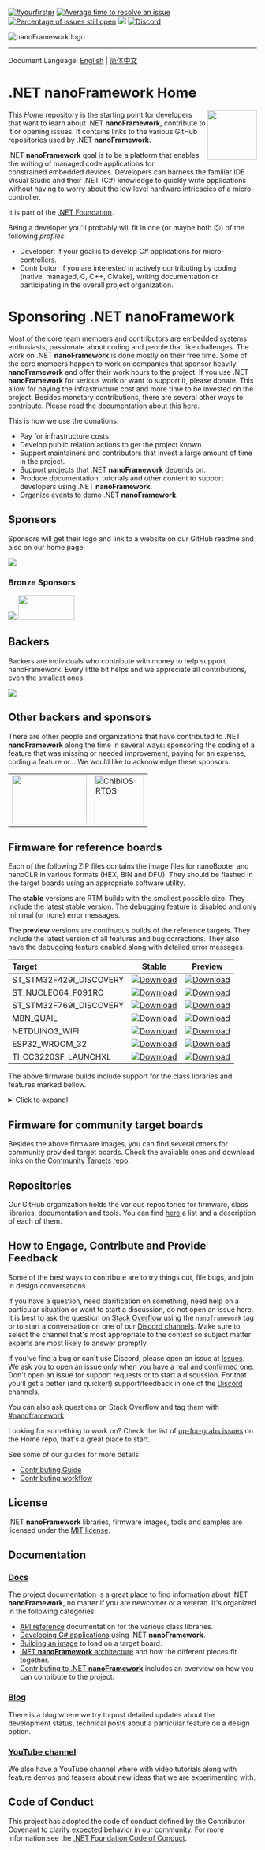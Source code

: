 [![#yourfirstpr](https://img.shields.io/badge/first--timers--only-friendly-blue.svg)](https://github.com/nanoframework/Home/blob/master/CONTRIBUTING.md) 
[![Average time to resolve an issue](http://isitmaintained.com/badge/resolution/nanoframework/home.svg)](http://isitmaintained.com/project/nanoframework/home "Average time to resolve an issue") [![Percentage of issues still open](http://isitmaintained.com/badge/open/nanoframework/home.svg)](http://isitmaintained.com/project/nanoframework/home "Percentage of issues still open") [![](https://badgen.net/opencollective/backers/nanoframework?label=Open%20Collective%20backers)](https://opencollective.com/nanoframework) [![Discord](https://img.shields.io/discord/478725473862549535.svg?logo=discord&logoColor=white&label=Discord&color=7289DA)](https://discord.gg/gCyBu8T)

![nanoFramework logo](resources/logo/nanoFramework-repo-logo.png)

-----
Document Language: [English](README.md) | [简体中文](README.zh-cn.md)

# .NET **nanoFramework** Home

[<img align="right" width="100px" src="https://dotnetfoundation.org/img/logo_big.svg" />](https://dotnetfoundation.org/)

This _Home_ repository is the starting point for developers that want to learn about .NET **nanoFramework**, contribute to it or opening issues.
It contains links to the various GitHub repositories used by .NET **nanoFramework**.

.NET **nanoFramework** goal is to be a platform that enables the writing of managed code applications for constrained embedded devices.
Developers can harness the familiar IDE Visual Studio and their .NET (C#) knowledge to quickly write applications without having to worry about the low level hardware intricacies of a micro-controller.

It is part of the [.NET Foundation](https://www.dotnetfoundation.org/).

Being a developer you'll probably will fit in one (or maybe both :wink:) of the following _profiles_:

- Developer: if your goal is to develop C# applications for micro-controllers.
- Contributor: if you are interested in actively contributing by coding (native, managed, C, C++, CMake), writing documentation or participating in the overall project organization.

# Sponsoring .NET **nanoFramework**

Most of the core team members and contributors are embedded systems enthusiasts, passionate about coding and people that like challenges. The work on .NET **nanoFramework** is done mostly on their free time. Some of the core members happen to work on companies that sponsor heavily **nanoFramework** and offer their work hours to the project. If you use .NET **nanoFramework** for serious work or want to support it, please donate. This allow for paying the infrastructure cost and more time to be invested on the project. Besides monetary contributions, there are several other ways to contribute. Please read the documentation about this [here](http://docs.nanoframework.net/content/contributing/index.html).

This is how we use the donations:

- Pay for infrastructure costs.
- Develop public relation actions to get the project known.
- Support maintainers and contributors that invest a large amount of time in the project.
- Support projects that .NET **nanoFramework** depends on.
- Produce documentation, tutorials and other content to support developers using .NET **nanoFramework**.
- Organize events to demo .NET **nanoFramework**.

## Sponsors

Sponsors will get their logo and link to a website on our GitHub readme and also on our home page.

<a href="https://opencollective.com/nanoframework#support"><img src="https://opencollective.com/nanoframework/tiers/sponsor.svg?avatarHeight=80"></a>

### Bronze Sponsors

<a href="https://opencollective.com/nanoframework/tiers/bronze-sponsor/0/website" target="_blank" rel="noopener noreferrer"><img src="https://opencollective.com/nanoframework/tiers/bronze-sponsor/0/avatar.svg"></a>
<a href="https://www.orgpal.com"><img src="https://www.orgpal.com/orgpallogo.png" height="50" width="114"/></a>

## Backers

Backers are individuals who contribute with money to help support nanoFramework. Every little bit helps and we appreciate all contributions, even the smallest ones.

<a href="https://opencollective.com/nanoframework#support"><img src="https://opencollective.com/nanoframework/tiers/backer.svg?avatarHeight=80"></a>

## Other backers and sponsors

There are other people and organizations that have contributed to .NET **nanoFramework** along the time in several ways: sponsoring the coding of a feature that was missing or needed improvement, paying for an expense, coding a feature or... We would like to acknowledge these sponsors.

<table>
 <tr>
  <td><a href="http://www.eclo.solutions"><img src="http://www.eclo.solutions/images/eclo-solutions-logo-tall.svg" height="100" width="151"></a></td>
  <td><a href="http://www.chibios.org"><img src="https://upload.wikimedia.org/wikipedia/commons/c/cd/ChibiOS_Embeddedware_Official_Logo.jpg" height="100" width="100" alt="ChibiOS RTOS"/></a></td>
 </tr>
</table>

## Firmware for reference boards

Each of the following ZIP files contains the image files for nanoBooter and nanoCLR in various formats (HEX, BIN and DFU). They should be flashed in the target boards using an appropriate software utility.

The **stable** versions are RTM builds with the smallest possible size. They include the latest stable version. The debugging feature is disabled and only minimal (or none) error messages.

The **preview** versions are continuous builds of the reference targets. They include the latest version of all features and bug corrections. They also have the debugging feature enabled along with detailed error messages.

| Target | Stable | Preview |
|:-|---|---|
| ST_STM32F429I_DISCOVERY | [ ![Download](https://api.bintray.com/packages/nfbot/nanoframework-images/ST_STM32F429I_DISCOVERY/images/download.svg) ](https://bintray.com/nfbot/nanoframework-images/ST_STM32F429I_DISCOVERY/_latestVersion) | [ ![Download](https://api.bintray.com/packages/nfbot/nanoframework-images-dev/ST_STM32F429I_DISCOVERY/images/download.svg) ](https://bintray.com/nfbot/nanoframework-images-dev/ST_STM32F429I_DISCOVERY/_latestVersion) |
| ST_NUCLEO64_F091RC | [ ![Download](https://api.bintray.com/packages/nfbot/nanoframework-images/ST_NUCLEO64_F091RC/images/download.svg) ](https://bintray.com/nfbot/nanoframework-images/ST_NUCLEO64_F091RC/_latestVersion) | [ ![Download](https://api.bintray.com/packages/nfbot/nanoframework-images-dev/ST_NUCLEO64_F091RC/images/download.svg) ](https://bintray.com/nfbot/nanoframework-images-dev/ST_NUCLEO64_F091RC/_latestVersion) |
| ST_STM32F769I_DISCOVERY | [ ![Download](https://api.bintray.com/packages/nfbot/nanoframework-images/ST_STM32F769I_DISCOVERY/images/download.svg) ](https://bintray.com/nfbot/nanoframework-images/ST_STM32F769I_DISCOVERY/_latestVersion) | [ ![Download](https://api.bintray.com/packages/nfbot/nanoframework-images-dev/ST_STM32F769I_DISCOVERY/images/download.svg) ](https://bintray.com/nfbot/nanoframework-images-dev/ST_STM32F769I_DISCOVERY/_latestVersion) |
| MBN_QUAIL | [ ![Download](https://api.bintray.com/packages/nfbot/nanoframework-images/MBN_QUAIL/images/download.svg) ](https://bintray.com/nfbot/nanoframework-images/MBN_QUAIL/_latestVersion) | [ ![Download](https://api.bintray.com/packages/nfbot/nanoframework-images-dev/MBN_QUAIL/images/download.svg) ](https://bintray.com/nfbot/nanoframework-images-dev/MBN_QUAIL/_latestVersion) |
| NETDUINO3_WIFI | [ ![Download](https://api.bintray.com/packages/nfbot/nanoframework-images/NETDUINO3_WIFI/images/download.svg) ](https://bintray.com/nfbot/nanoframework-images/NETDUINO3_WIFI/_latestVersion) | [ ![Download](https://api.bintray.com/packages/nfbot/nanoframework-images-dev/NETDUINO3_WIFI/images/download.svg) ](https://bintray.com/nfbot/nanoframework-images-dev/NETDUINO3_WIFI/_latestVersion) |
| ESP32_WROOM_32 | [ ![Download](https://api.bintray.com/packages/nfbot/nanoframework-images/ESP32_WROOM_32/images/download.svg) ](https://bintray.com/nfbot/nanoframework-images/ESP32_WROOM_32/_latestVersion) | [ ![Download](https://api.bintray.com/packages/nfbot/nanoframework-images-dev/ESP32_WROOM_32/images/download.svg) ](https://bintray.com/nfbot/nanoframework-images-dev/ESP32_WROOM_32/_latestVersion) |
| TI_CC3220SF_LAUNCHXL | [ ![Download](https://api.bintray.com/packages/nfbot/nanoframework-images/TI_CC3220SF_LAUNCHXL/images/download.svg) ](https://bintray.com/nfbot/nanoframework-images/TI_CC3220SF_LAUNCHXL/_latestVersion) | [ ![Download](https://api.bintray.com/packages/nfbot/nanoframework-images-dev/TI_CC3220SF_LAUNCHXL/images/download.svg) ](https://bintray.com/nfbot/nanoframework-images-dev/TI_CC3220SF_LAUNCHXL/_latestVersion) |

The above firmware builds include support for the class libraries and features marked bellow.

<details>
  <summary>Click to expand!</summary>

  | Target                  | Gpio               | Spi                | I2c                | Pwm                | Adc                | Dac                | Serial             | OneWire            | Events             | SWO                | Networking         | Large Heap         |
  |:-:                      |:-:                 |:-:                 |:-:                 |:-:                 |:-:                 |:-:                 |:-:                 |:-:                 |:-:                 |:-:                 |:-:                 |:-:                 |
  | ST_STM32F429I_DISCOVERY | :heavy_check_mark: | :heavy_check_mark: | :heavy_check_mark: | :heavy_check_mark: | :heavy_check_mark: |                    | :heavy_check_mark: | :heavy_check_mark: | :heavy_check_mark: | :heavy_check_mark: |                    | :heavy_check_mark: |
  | ST_NUCLEO64_F091RC      | :heavy_check_mark: | :heavy_check_mark: | :heavy_check_mark: | :heavy_check_mark: |                    |                    | :heavy_check_mark: | :heavy_check_mark: | :heavy_check_mark: | :heavy_check_mark: |                    |                    |
  | ST_STM32F769I_DISCOVERY | :heavy_check_mark: | :heavy_check_mark: | :heavy_check_mark: | :heavy_check_mark: | :heavy_check_mark: | :heavy_check_mark: | :heavy_check_mark: | :heavy_check_mark: | :heavy_check_mark: | :heavy_check_mark: | :heavy_check_mark: | :heavy_check_mark: |
  | MBN_QUAIL               | :heavy_check_mark: | :heavy_check_mark: | :heavy_check_mark: | :heavy_check_mark: |                    |                    | :heavy_check_mark: | :heavy_check_mark: | :heavy_check_mark: |                    |                    |                    |
  | NETDUINO3_WIFI          | :heavy_check_mark: | :heavy_check_mark: | :heavy_check_mark: | :heavy_check_mark: | :heavy_check_mark: |                    | :heavy_check_mark: | :heavy_check_mark: | :heavy_check_mark: |                    |                    |                    |
  | ESP32_WROOM_32          | :heavy_check_mark: | :heavy_check_mark: | :heavy_check_mark: | :heavy_check_mark: | :heavy_check_mark: | :heavy_check_mark: | :heavy_check_mark: | :heavy_check_mark: | :heavy_check_mark: |                    | :heavy_check_mark: |                    |
  | TI_CC1352R1_LAUNCHXL    | :heavy_check_mark: |  |  |  |  |                    |                    |                    |  |                    |  |                    |
  | TI_CC3220SF_LAUNCHXL    | :heavy_check_mark: | :heavy_check_mark: | :heavy_check_mark: | :heavy_check_mark: | :heavy_check_mark: |                    |                    |                    | :heavy_check_mark: |                    | :heavy_check_mark: |                    |
  | NXP_MIMXRT1060_EVK           | :heavy_check_mark: |  |  |  |  |  | :heavy_check_mark:  |                    | :heavy_check_mark: |                    | :heavy_check_mark: | :heavy_check_mark: |
</details>

## Firmware for community target boards

Besides the above firmware images, you can find several others for community provided target boards. Check the available ones and download links on the [Community Targets repo](https://github.com/nanoframework/nf-Community-Targets).

## Repositories

Our GitHub organization holds the various repositories for firmware, class libraries, documentation and tools.
You can find [here](docs/organization/README.md) a list and a description of each of them.

## How to Engage, Contribute and Provide Feedback

Some of the best ways to contribute are to try things out, file bugs, and join in design conversations.

If you have a question, need clarification on something, need help on a particular situation or want to start a discussion, do not open an issue here. It is best to ask the question on [Stack Overflow](https://stackoverflow.com/questions/tagged/nanoframework) using the `nanoframework` tag or to start a conversation on one of our [Discord channels](https://discordapp.com/invite/gCyBu8T). Make sure to select the channel that's most appropriate to the context so subject matter experts are most likely to answer promptly.

If you've find a bug or can't use Discord, please open an issue at [Issues](https://github.com/nanoframework/Home/issues).
We ask you to open an issue only when you have a real and confirmed one. Don't open an issue for support requests or to start a discussion. For that you'll get a better (and quicker!) support/feedback in one of the [Discord](https://discord.gg/gCyBu8T) channels.

You can also ask questions on Stack Overflow and tag them with [#nanoframework](https://stackoverflow.com/tags/nanoframework).

Looking for something to work on? Check the list of [up-for-grabs issues](https://github.com/nanoframework/Home/issues?q=is%3Aissue+is%3Aopen+label%3Aup-for-grabs) on the Home repo, that's a great place to start.

See some of our guides for more details:

- [Contributing Guide](https://github.com/nanoframework/.github/blob/master/CONTRIBUTING.md)
- [Contributing workflow](https://docs.nanoframework.net/content/contributing/contributing-workflow.html)

## License

.NET **nanoFramework** libraries, firmware images, tools and samples are licensed under the [MIT license](LICENSE.md).

## Documentation

### [Docs](https://docs.nanoframework.net)

The project documentation is a great place to find information about .NET **nanoFramework**, no matter if you are newcomer or a veteran. It's organized in the following categories:

- [API reference](http://docs.nanoframework.net/api) documentation for the various class libraries.
- [Developing C# applications](https://docs.nanoframework.net/content/getting-started-guides/getting-started-managed.html#coding-a-hello-world-application) using .NET **nanoFramework**.
- [Building an image](https://docs.nanoframework.net/content/building/index.html) to load on a target board.
- [.NET **nanoFramework** architecture](https://docs.nanoframework.net/content/architecture/index.html) and how the different pieces fit together.
- [Contributing to .NET **nanoFramework**](https://docs.nanoframework.net/content/contributing/index.html) includes an overview on how you can contribute to the project.

### [Blog](https://www.nanoframework.net/blog)

There is a blog where we try to post detailed updates about the development status, technical posts about a particular feature ou a design option.

### [YouTube channel](https://www.youtube.com/c/nanoFramework)

We also have a YouTube channel where with video tutorials along with feature demos and teasers about new ideas that we are experimenting with.

## Code of Conduct

This project has adopted the code of conduct defined by the Contributor Covenant to clarify expected behavior in our community.
For more information see the [.NET Foundation Code of Conduct](https://dotnetfoundation.org/code-of-conduct). 
